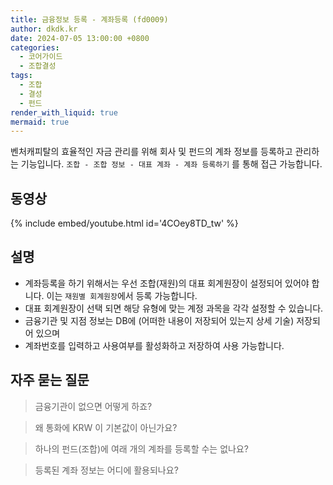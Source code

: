 ```yaml
---
title: 금융정보 등록 - 계좌등록 (fd0009)
author: dkdk.kr
date: 2024-07-05 13:00:00 +0800
categories:
  - 코어가이드
  - 조합결성
tags:
  - 조합
  - 결성
  - 펀드
render_with_liquid: true
mermaid: true
---
```

벤처캐피탈의 효율적인 자금 관리를 위해 회사 및 펀드의 계좌 정보를 등록하고 관리하는 기능입니다. `조합 - 조합 정보 - 대표 계좌 - 계좌 등록하기` 를 통해 접근 가능합니다.

## 동영상

{% include embed/youtube.html id='4COey8TD_tw' %}

## 설명

- 계좌등록을 하기 위해서는 우선 조합(재원)의 대표 회계원장이 설정되어 있어야 합니다. 이는 `재원별 회계원장`에서 등록 가능합니다.
- 대표 회계원장이 선택 되면 해당 유형에 맞는 계정 과목을 각각 설정할 수 있습니다.
- 금융기관 및 지점 정보는 DB에 (어떠한 내용이 저장되어 있는지 상세 기술) 저장되어 있으며
- 계좌번호를 입력하고 사용여부를 활성화하고 저장하여 사용 가능합니다.
	
## 자주 묻는 질문

> 금융기관이 없으면 어떻게 하죠?

> 왜 통화에 KRW 이 기본값이 아닌가요?

> 하나의 펀드(조합)에 여래 개의 계좌를 등록할 수는 없나요?

> 등록된 계좌 정보는 어디에 활용되나요?

